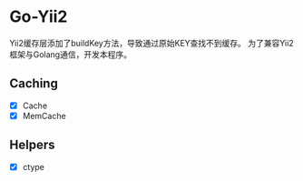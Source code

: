 # Go-Yii2

Yii2缓存层添加了buildKey方法，导致通过原始KEY查找不到缓存。
为了兼容Yii2框架与Golang通信，开发本程序。

## Caching

+ [x] Cache
+ [x] MemCache

## Helpers

+ [x] ctype